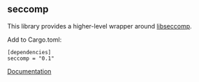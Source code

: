 seccomp
-------

This library provides a higher-level wrapper around [libseccomp](https://github.com/seccomp/libseccomp).

Add to Cargo.toml:

```
[dependencies]
seccomp = "0.1"
```

[Documentation](http://plhk.ru/static/doc/seccomp/seccomp/index.html)
